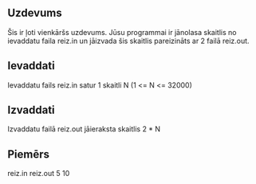 ## Uzdevums
Šis ir ļoti vienkāršs uzdevums. Jūsu programmai ir jānolasa skaitlis no ievaddatu faila reiz.in un jāizvada šis skaitlis pareizināts ar 2 failā reiz.out.

## Ievaddati
Ievaddatu fails reiz.in satur 1 skaitli N (1 <= N <= 32000)

## Izvaddati
Izvaddatu failā reiz.out jāieraksta skaitlis 2 * N

## Piemērs
reiz.in	reiz.out
  5       10
